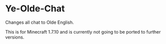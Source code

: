 # Ye-Olde-Chat
Changes all chat to Olde English.

This is for Minecraft 1.7.10 and is currently not going to be ported to further versions.
